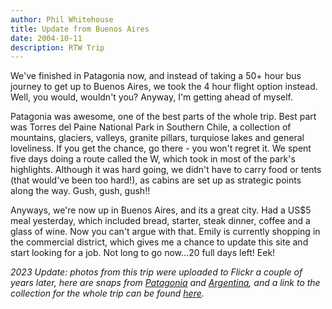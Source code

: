 ```yaml
---
author: Phil Whitehouse
title: Update from Buenos Aires
date: 2004-10-11
description: RTW Trip
---
```


We've finished in Patagonia now, and instead of taking a 50+ hour bus journey to get up to Buenos Aires, we took the 4 hour flight option instead. Well, you would, wouldn't you? Anyway, I'm getting ahead of myself.

Patagonia was awesome, one of the best parts of the whole trip. Best part was Torres del Paine National Park in Southern Chile, a collection of mountains, glaciers, valleys, granite pillars, turquiose lakes and general loveliness. If you get the chance, go there - you won't regret it. We spent five days doing a route called the W, which took in most of the park's highlights. Although it was hard going, we didn't have to carry food or tents (that would've been too hard!), as cabins are set up as strategic points along the way. Gush, gush, gush!!

Anyways, we're now up in Buenos Aires, and its a great city. Had a US$5 meal yesterday, which included bread, starter, steak dinner, coffee and a glass of wine. Now you can't argue with that. Emily is currently shopping in the commercial district, which gives me a chance to update this site and start looking for a job. Not long to go now...20 full days left! Eek!

_2023 Update: photos from this trip were uploaded to Flickr a couple of years later, here are snaps from [Patagonia](https://www.flickr.com/photos/philliecasablanca/sets/72157603774802266/) and [Argentina](https://www.flickr.com/photos/philliecasablanca/sets/72157603257725711/), and a link to the collection for the whole trip can be found [here](https://www.flickr.com/photos/philliecasablanca/collections/72157603189229392/)._
